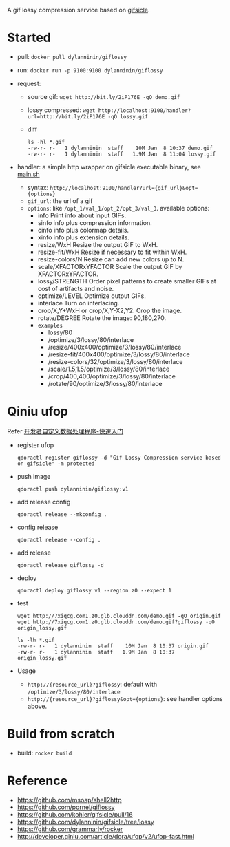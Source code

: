 A gif lossy compression service based on [gifsicle](https://github.com/kohler/gifsicle/pull/16).

Started
========

- pull: `docker pull dylanninin/giflossy`
- run: `docker run -p 9100:9100 dylanninin/giflossy`
- request:
  - source gif: `wget http://bit.ly/2iP176E -qO demo.gif`
  - lossy compressed: `wget http://localhost:9100/handler?url=http://bit.ly/2iP176E -qO lossy.gif`
  - diff

    ```shell
    ls -hl *.gif
    -rw-r- r-   1 dylanninin  staff    10M Jan  8 10:37 demo.gif
    -rw-r- r-   1 dylanninin  staff   1.9M Jan  8 11:04 lossy.gif
    ```

- handler: a simple http wrapper on gifsicle executable binary, see [main.sh](main.sh)
  - syntax: `http://localhost:9100/handler?url={gif_url}&opt={options}`
  - `gif_url`: the url of a gif
  - `options`: like `/opt_1/val_1/opt_2/opt_3/val_3`. available options:
    - info                    Print info about input GIFs.
    - sinfo                   info plus compression information.
    - cinfo                   info plus colormap details.
    - xinfo                   info plus extension details.
    - resize/WxH              Resize the output GIF to WxH.
    - resize-fit/WxH          Resize if necessary to fit within WxH.
    - resize-colors/N         Resize can add new colors up to N.
    - scale/XFACTORxYFACTOR   Scale the output GIF by XFACTORxYFACTOR.
    - lossy/STRENGTH          Order pixel patterns to create smaller
                                GIFs at cost of artifacts and noise.
    - optimize/LEVEL          Optimize output GIFs.
    - interlace               Turn on interlacing.
    - crop/X,Y+WxH            or crop/X,Y-X2,Y2.
                                Crop the image.
    - rotate/DEGREE           Rotate the image: 90,180,270.
    - `examples`
      - lossy/80
      - /optimize/3/lossy/80/interlace
      - /resize/400x400/optimize/3/lossy/80/interlace
      - /resize-fit/400x400/optimize/3/lossy/80/interlace
      - /resize-colors/32/optimize/3/lossy/80/interlace
      - /scale/1.5,1.5/optimize/3/lossy/80/interlace
      - /crop/400,400/optimize/3/lossy/80/interlace
      - /rotate/90/optimize/3/lossy/80/interlace


Qiniu ufop
========

Refer [开发者自定义数据处理程序-快速入门](http://developer.qiniu.com/article/dora/ufop/v2/ufop-fast.html)

- register ufop

  ```shell
  qdoractl register giflossy -d "Gif Lossy Compression service based on gifsicle" -m protected
  ```

- push image

  ```shell
  qdoractl push dylanninin/giflossy:v1
  ```

- add release config

  ```shell
  qdoractl release --mkconfig .
  ```

- config release

  ```shell
  qdoractl release --config .
  ```

- add release

  ```shell
  qdoractl release giflossy -d
  ```

- deploy

  ```shell
  qdoractl deploy giflossy v1 --region z0 --expect 1
  ```

- test

  ```shell
  wget http://7xiqcg.com1.z0.glb.clouddn.com/demo.gif -qO origin.gif
  wget http://7xiqcg.com1.z0.glb.clouddn.com/demo.gif?giflossy -qO origin_lossy.gif

  ls -lh *.gif
  -rw-r- r-   1 dylanninin  staff    10M Jan  8 10:37 origin.gif
  -rw-r- r-   1 dylanninin  staff   1.9M Jan  8 10:37 origin_lossy.gif
  ```

- Usage

  - `http://{resource_url}?giflossy`: default with `/optimize/3/lossy/80/interlace`
  - `http://{resource_url}?giflossy&opt={options}`: see handler options above.

Build from scratch
========

- build: `rocker build`

Reference
========

- https://github.com/msoap/shell2http
- https://github.com/pornel/giflossy
- https://github.com/kohler/gifsicle/pull/16
- https://github.com/dylanninin/gifsicle/tree/lossy
- https://github.com/grammarly/rocker
- http://developer.qiniu.com/article/dora/ufop/v2/ufop-fast.html

